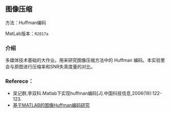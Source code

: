 ## 图像压缩

方法：Huffman编码

MatLab版本：`R2017a`



### 介绍

多媒体技术基础的大作业。用来研究图像压缩方法中的 Huffman 编码。本实验里会与原图进行压缩率和SNR失真度量的对比。



### Referece：

* 吴记群,李双科.Matlab下实现huffman编码[J].中国科技信息,2006(19):122-123.
* [基于MATLAB的图像Huffman编码研究](https://wenku.baidu.com/view/915de3fa2af90242a995e52f.html)